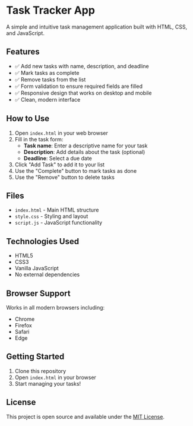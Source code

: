 # Task Tracker App

A simple and intuitive task management application built with HTML, CSS, and JavaScript.

## Features

- ✅ Add new tasks with name, description, and deadline
- ✅ Mark tasks as complete
- ✅ Remove tasks from the list
- ✅ Form validation to ensure required fields are filled
- ✅ Responsive design that works on desktop and mobile
- ✅ Clean, modern interface

## How to Use

1. Open `index.html` in your web browser
2. Fill in the task form:
   - **Task name**: Enter a descriptive name for your task
   - **Description**: Add details about the task (optional)
   - **Deadline**: Select a due date
3. Click "Add Task" to add it to your list
4. Use the "Complete" button to mark tasks as done
5. Use the "Remove" button to delete tasks

## Files

- `index.html` - Main HTML structure
- `style.css` - Styling and layout
- `script.js` - JavaScript functionality

## Technologies Used

- HTML5
- CSS3
- Vanilla JavaScript
- No external dependencies

## Browser Support

Works in all modern browsers including:
- Chrome
- Firefox
- Safari
- Edge

## Getting Started

1. Clone this repository
2. Open `index.html` in your browser
3. Start managing your tasks!

## License

This project is open source and available under the [MIT License](LICENSE).
